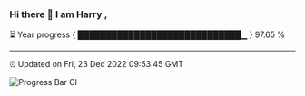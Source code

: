 ### Hi there 👋 I am Harry , 

⏳ Year progress { █████████████████████████████▁ } 97.65 %

---

⏰ Updated on Fri, 23 Dec 2022 09:53:45 GMT

![Progress Bar CI](https://github.com/duykhang68/duykhang68/workflows/Progress%20Bar%20CI/badge.svg)
